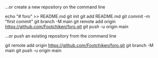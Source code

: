 …or create a new repository on the command line

echo "# foro" >> README.md
git init
git add README.md
git commit -m "first commit"
git branch -M main
git remote add origin https://github.com/Footchiken/foro.git
git push -u origin main

…or push an existing repository from the command line

git remote add origin https://github.com/Footchiken/foro.git
git branch -M main
git push -u origin main